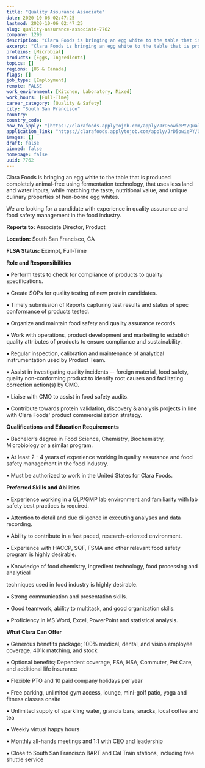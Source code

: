 ```yaml
---
title: "Quality Assurance Associate"
date: 2020-10-06 02:47:25
lastmod: 2020-10-06 02:47:25
slug: quality-assurance-associate-7762
company: 1299
description: "Clara Foods is bringing an egg white to the table that is produced completely animal-free using fermentation technology, that uses less land and water inputs, while matching the taste, nutritional value, and unique culinary properties of hen-borne egg whites.We are looking for a candidate with experience in quality assurance and food safety management in the food industry.Reports to: Associate Director, ProductLocation: South San Francisco, CAFLSA Status: Exempt, Full-Time "
excerpt: "Clara Foods is bringing an egg white to the table that is produced completely animal-free using fermentation technology, that uses less land and water inputs, while matching the taste, nutritional value, and unique culinary properties of hen-borne egg whites.We are looking for a candidate with experience in quality assurance and food safety management in the food industry.Reports to: Associate Director, ProductLocation: South San Francisco, CAFLSA Status: Exempt, Full-Time "
proteins: [Microbial]
products: [Eggs, Ingredients]
topics: []
regions: [US & Canada]
flags: []
job_type: [Employment]
remote: FALSE
work_environment: [Kitchen, Laboratory, Mixed]
work_hours: [Full-Time]
career_category: [Quality & Safety]
city: "South San Francisco"
country: 
country_code: 
how_to_apply: "[https://clarafoods.applytojob.com/apply/JrD5owiePY/Quality-Assurance-As...](https://clarafoods.applytojob.com/apply/JrD5owiePY/Quality-Assurance-Associate?source=proteinreport)"
application_link: "https://clarafoods.applytojob.com/apply/JrD5owiePY/Quality-Assurance-Associate?source=proteinreport"
images: []
draft: false
pinned: false
homepage: false
uuid: 7762
---
```

Clara Foods is bringing an egg white to the table that is produced
completely animal-free using fermentation technology, that uses less
land and water inputs, while matching the taste, nutritional value, and
unique culinary properties of hen-borne egg whites.

We are looking for a candidate with experience in quality assurance and
food safety management in the food industry.

**Reports to:** Associate Director, Product

**Location:** South San Francisco, CA

**FLSA Status:** Exempt, Full-Time 

**Role and Responsibilities**

• Perform tests to check for compliance of products to quality
specifications.

• Create SOPs for quality testing of new protein candidates.

• Timely submission of Reports capturing test results and status of spec
conformance of products tested.

• Organize and maintain food safety and quality assurance records.

• Work with operations, product development and marketing to establish
quality attributes of products to ensure compliance and sustainability.

• Regular inspection, calibration and maintenance of analytical
instrumentation used by Product Team.

• Assist in investigating quality incidents -- foreign material, food
safety, quality non-conforming product to identify root causes and
facilitating correction action(s) by CMO.

• Liaise with CMO to assist in food safety audits.

• Contribute towards protein validation, discovery & analysis projects
in line with Clara Foods' product commercialization strategy.

**Qualifications and Education Requirements**

• Bachelor's degree in Food Science, Chemistry, Biochemistry,
Microbiology or a similar program.

• At least 2 - 4 years of experience working in quality assurance and
food safety management in the food industry.

• Must be authorized to work in the United States for Clara Foods.

**Preferred Skills and Abilities**

• Experience working in a GLP/GMP lab environment and familiarity with
lab safety best practices is required. 

• Attention to detail and due diligence in executing analyses and data
recording.

• Ability to contribute in a fast paced, research-oriented environment.

• Experience with HACCP, SQF, FSMA and other relevant food safety
program is highly desirable.

• Knowledge of food chemistry, ingredient technology, food processing
and analytical

techniques used in food industry is highly desirable.

• Strong communication and presentation skills.

• Good teamwork, ability to multitask, and good organization skills.

• Proficiency in MS Word, Excel, PowerPoint and statistical analysis.

**What Clara Can Offer**

• Generous benefits package; 100% medical, dental, and vision employee
coverage, 401k matching, and stock

• Optional benefits; Dependent coverage, FSA, HSA, Commuter, Pet Care,
and additional life insurance

• Flexible PTO and 10 paid company holidays per year

• Free parking, unlimited gym access, lounge, mini-golf patio, yoga and
fitness classes onsite 

• Unlimited supply of sparkling water, granola bars, snacks, local
coffee and tea

• Weekly virtual happy hours

• Monthly all-hands meetings and 1:1 with CEO and leadership

• Close to South San Francisco BART and Cal Train stations, including
free shuttle service
